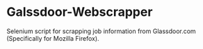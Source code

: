 # Galssdoor-Webscrapper
Selenium script for scrapping job information from Glassdoor.com (Specifically for Mozilla Firefox).
